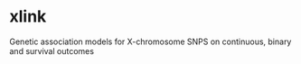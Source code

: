 # xlink
Genetic association models for X-chromosome SNPS on continuous, binary and survival outcomes
